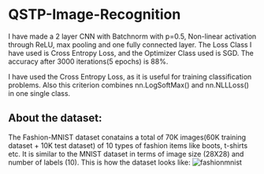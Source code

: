 # QSTP-Image-Recognition

I have made a 2 layer CNN with Batchnorm with p=0.5, Non-linear activation through ReLU, max pooling and one fully connected layer. The Loss Class I have used is Cross Entropy Loss, and the Optimizer Class used is SGD. The accuracy after 3000 iterations(5 epochs) is 88%.

I have used the Cross Entropy Loss, as it is useful for training classification problems. Also this criterion combines nn.LogSoftMax() and nn.NLLLoss() in one single class.

## About the dataset:

The Fashion-MNIST dataset conatains a total of 70K images(60K training dataset + 10K test dataset) of 10 types of fashion items like boots, t-shirts etc. It is similar to the MNIST dataset in terms of image size (28X28) and number of labels (10).
This is how the dataset looks like:
![fashionmnist](https://user-images.githubusercontent.com/33350121/41902212-863809e8-7950-11e8-9366-dc087aed49f9.jpg)
